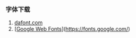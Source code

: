 ### 字体下载

1. [dafont.com](https://www.dafont.com/)
2. [[Google Web Fonts](http://www.google.com/webfonts)](https://fonts.google.com/)

